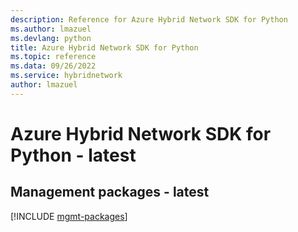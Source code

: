 ```yaml
---
description: Reference for Azure Hybrid Network SDK for Python
ms.author: lmazuel
ms.devlang: python
title: Azure Hybrid Network SDK for Python
ms.topic: reference
ms.data: 09/26/2022
ms.service: hybridnetwork
author: lmazuel
---
```

# Azure Hybrid Network SDK for Python - latest

## Management packages - latest
[!INCLUDE [mgmt-packages](hybrid-network-mgmt-index.md)]